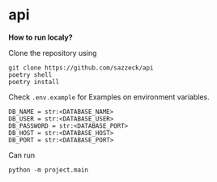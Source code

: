 # api

**How to run localy?**

Clone the repository using
```
git clone https://github.com/sazzeck/api
poetry shell
poetry install
```

Check `.env.example` for Examples on environment variables.

```
DB_NAME = str:<DATABASE_NAME>
DB_USER = str:<DATABASE_USER>
DB_PASSWORD = str:<DATABASE_PORT>
DB_HOST = str:<DATABASE_HOST>
DB_PORT = str:<DATABASE_PORT>
```

Can run
```
python -m project.main
```
